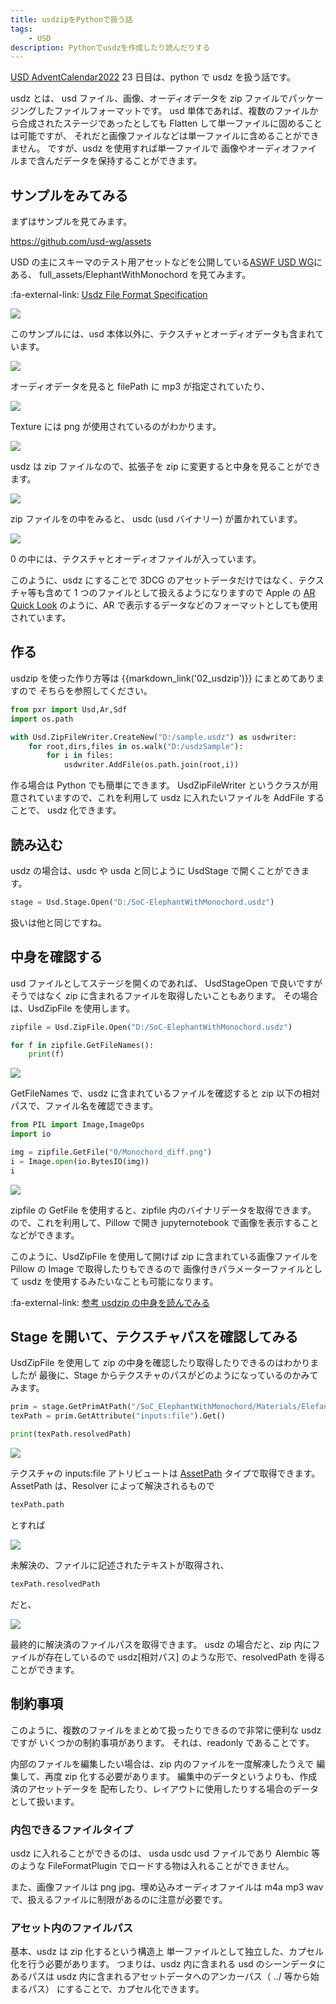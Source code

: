 ```yaml
---
title: usdzipをPythonで扱う話
tags:
    - USD
description: Pythonでusdzを作成したり読んだりする
---
```


[USD AdventCalendar2022](https://qiita.com/advent-calendar/2022/usd) 23 日目は、python で usdz を扱う話です。

usdz とは、 usd ファイル、画像、オーディオデータを zip ファイルでパッケージングしたファイルフォーマットです。
usd 単体であれば、複数のファイルから合成されたステージであったとしても
Flatten して単一ファイルに固めることは可能ですが、
それだと画像ファイルなどは単一ファイルに含めることができません。
ですが、usdz を使用すれば単一ファイルで
画像やオーディオファイルまで含んだデータを保持することができます。

## サンプルをみてみる

まずはサンプルを見てみます。

https://github.com/usd-wg/assets

USD の主にスキーマのテスト用アセットなどを公開している[ASWF USD WG](https://wiki.aswf.io/display/WGUSD)にある、 full_assets/ElephantWithMonochord を見てみます。

:fa-external-link: [Usdz File Format Specification](https://graphics.pixar.com/usd/release/spec_usdz.html)

![](https://gyazo.com/66e9d9f9262e2dbb0a5f99ebdcf5256d.png)

このサンプルには、usd 本体以外に、テクスチャとオーディオデータも含まれています。

![](https://gyazo.com/f2cae81be8af0922e70eb82bf37ad5c3.png)

オーディオデータを見ると filePath に mp3 が指定されていたり、

![](https://gyazo.com/70bf403251bac3e855e9d0052cf42599.png)

Texture には png が使用されているのがわかります。

![](https://gyazo.com/5de92a315af940fe5b0537ed54879395.png)

usdz は zip ファイルなので、拡張子を zip に変更すると中身を見ることができます。

![](https://gyazo.com/4b11ef1928e852c3c7dd029f08018d0e.png)

zip ファイルをの中をみると、 usdc (usd バイナリー) が置かれています。

![](https://gyazo.com/9b6a1fabf1915cdd5c11aae06c4355d3.png)

0 の中には、テクスチャとオーディオファイルが入っています。

このように、usdz にすることで
3DCG のアセットデータだけではなく、テクスチャ等も含めて 1 つのファイルとして扱えるようになりますので
Apple の [AR Quick Look](https://developer.apple.com/jp/augmented-reality/quick-look/) のように、AR で表示するデータなどのフォーマットとしても使用されています。

## 作る

usdzip を使った作り方等は {{markdown_link('02_usdzip')}} にまとめてありますので
そちらを参照してください。

```python
from pxr import Usd,Ar,Sdf
import os.path

with Usd.ZipFileWriter.CreateNew("D:/sample.usdz") as usdwriter:
    for root,dirs,files in os.walk("D:/usdzSample"):
        for i in files:
            usdwriter.AddFile(os.path.join(root,i))
```

作る場合は Python でも簡単にできます。
UsdZipFileWriter というクラスが用意されていますので、これを利用して
usdz に入れたいファイルを AddFile することで、
usdz 化できます。

## 読み込む

usdz の場合は、usdc や usda と同じように UsdStage で開くことができます。

```python
stage = Usd.Stage.Open("D:/SoC-ElephantWithMonochord.usdz")
```

扱いは他と同じですね。

## 中身を確認する

usd ファイルとしてステージを開くのであれば、 UsdStageOpen で良いですが
そうではなく zip に含まれるファイルを取得したいこともあります。
その場合は、UsdZipFile を使用します。

```python
zipfile = Usd.ZipFile.Open("D:/SoC-ElephantWithMonochord.usdz")

for f in zipfile.GetFileNames():
    print(f)
```

![](https://gyazo.com/11a1707140147387b49a1ce888ea94be.png)

GetFileNames で、usdz に含まれているファイルを確認すると
zip 以下の相対パスで、ファイル名を確認できます。

```python
from PIL import Image,ImageOps
import io

img = zipfile.GetFile("0/Monochord_diff.png")
i = Image.open(io.BytesIO(img))
i
```

![](https://gyazo.com/8049ee25efe4e893fa936afde6a23876.png)

zipfile の GetFile を使用すると、zipfile 内のバイナリデータを取得できます。
ので、これを利用して、Pillow で開き
jupyternotebook で画像を表示することなどができます。

このように、UsdZipFile を使用して開けば
zip に含まれている画像ファイルを Pillow の Image で取得したりもできるので
画像付きパラメーターファイルとして usdz を使用するみたいなことも可能になります。

:fa-external-link: [参考 usdzip の中身を読んでみる](https://github.com/fereria/notebooks/blob/master/USD/UsdZip/load_img__usdzip%E3%81%AE%E4%B8%AD%E3%81%AE%E7%94%BB%E5%83%8F%E3%82%92%E8%AA%AD%E3%81%BF%E8%BE%BC%E3%82%93%E3%81%A7%E3%81%BF%E3%82%8B.ipynb)

## Stage を開いて、テクスチャパスを確認してみる

UsdZipFile を使用して zip の中身を確認したり取得したりできるのはわかりましたが
最後に、Stage からテクスチャのパスがどのようになっているのかみてみます。

```python
prim = stage.GetPrimAtPath("/SoC_ElephantWithMonochord/Materials/Elefant_Mat_68050/PreviewSurface/_MainTex")
texPath = prim.GetAttribute("inputs:file").Get()

print(texPath.resolvedPath)
```

![](https://gyazo.com/28f8df94a5a58e676ddb000291625cc7.png)

テクスチャの inputs:file アトリビュートは [AssetPath](https://graphics.pixar.com/usd/release/glossary.html#asset) タイプで取得できます。
AssetPath は、Resolver によって解決されるもので

```python
texPath.path
```

とすれば

![](https://gyazo.com/5c455b71e24c54b09380d0cd32e42770.png)

未解決の、ファイルに記述されたテキストが取得され、

```python
texPath.resolvedPath
```

だと、

![](https://gyazo.com/3121123bbb5a3bb54d63cfd5fc6abdfd.png)

最終的に解決済のファイルパスを取得できます。
usdz の場合だと、zip 内にファイルが存在しているので
usdz[相対パス] のような形で、resolvedPath を得ることができます。

## 制約事項

このように、複数のファイルをまとめて扱ったりできるので非常に便利な usdz ですが
いくつかの制約事項があります。
それは、readonly であることです。

内部のファイルを編集したい場合は、zip 内のファイルを一度解凍したうえで
編集して、再度 zip 化する必要があります。
編集中のデータというよりも、作成済のアセットデータを
配布したり、レイアウトに使用したりする場合のデータとして扱います。

### 内包できるファイルタイプ

usdz に入れることができるのは、 usda usdc usd ファイルであり
Alembic 等のような FileFormatPlugin でロードする物は入れることができません。

また、画像ファイルは png jpg、埋め込みオーディオファイルは m4a mp3 wav
で、扱えるファイルに制限があるのに注意が必要です。

### アセット内のファイルパス

基本、usdz は zip 化するという構造上
単一ファイルとして独立した、カプセル化を行う必要があります。
つまりは、usdz 内に含まれる usd のシーンデータにあるパスは
usdz 内に含まれるアセットデータへのアンカーパス（ ../ 等から始まるパス）
にすることで、カプセル化できます。
